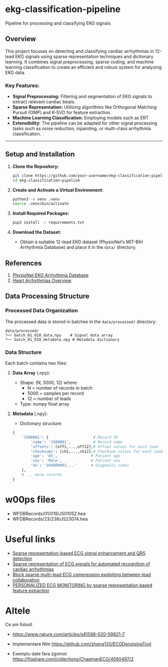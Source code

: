# ekg-classification-pipeline
Pipeline for processing and classifying EKG signals

## Overview
This project focuses on detecting and classifying cardiac arrhythmias in 12-lead EKG signals using sparse representation techniques and dictionary learning. It combines signal preprocessing, sparse coding, and machine learning classification to create an efficient and robust system for analyzing EKG data.

### Key Features:
- **Signal Preprocessing:** Filtering and segmentation of EKG signals to extract relevant cardiac beats.
- **Sparse Representation:** Utilizing algorithms like Orthogonal Matching Pursuit (OMP) and K-SVD for feature extraction.
- **Machine Learning Classification:** Employing models such as ERT
- **Extensibility:** The pipeline can be adapted for other signal processing tasks such as noise reduction, inpainting, or multi-class arrhythmia classification.

---

## Setup and Installation

1. **Clone the Repository:**
   ```sh
   git clone https://github.com/your-username/ekg-classification-pipeline.git
   cd ekg-classification-pipeline
   ```

2. **Create and Activate a Virtual Environment:**
   ```sh
   python3 -m venv .venv
   source .venv/bin/activate
   ```

3. **Install Required Packages:**
   ```sh
   pip3 install -r requirements.txt
   ```

4. **Download the Dataset:**
   - Obtain a suitable 12-lead EKG dataset (PhysioNet’s MIT-BIH Arrhythmia Database) and place it in the `data/` directory.
  

## References

1. [PhysioNet EKG Arrhythmia Database](https://physionet.org/content/ecg-arrhythmia/1.0.0/)
2. [Heart Arrhythmias Overview](https://www.physio-pedia.com/Heart_Arrhythmias)

## Data Processing Structure

### Processed Data Organization
The processed data is stored in batches in the `data/processed/` directory:

```
data/processed/
└── batch_01_010_data.npy    # Signal data array
└── batch_01_010_metadata.npy # Metadata dictionary
```

### Data Structure
Each batch contains two files:
1. **Data Array** (.npy):
   - Shape: (N, 5000, 12) where:
     - N = number of records in batch
     - 5000 = samples per record
     - 12 = number of leads
   - Type: numpy float array
   
2. **Metadata** (.npy):
   - Dictionary structure:
   ```python
   {
       'JS00001': {                    # Record ID
           'name': 'JS00001',          # Record name
           'offsets': [off1,...,off12],# Offset values for each lead
           'checksums': [ch1,...,ch12],# Checksum values for each lead
           'age': '85',               # Patient age
           'sex': 'Male',             # Patient sex
           'dx': '164889003,...'      # Diagnosis codes
       },
       # ... more records
   }
   ```


# w00ps files
- WFDBRecords/01/019/JS01052.hea
- WFDBRecords/23/236/JS23074.hea

# Useful links
- [Sparse representation-based ECG signal enhancement and QRS detection](https://pubmed.ncbi.nlm.nih.gov/27811395/)
- [Sparse representation of ECG signals for automated recognition of cardiac arrhythmias](https://www.sciencedirect.com/science/article/abs/pii/S0957417418301842)
- [Block sparse multi-lead ECG compression exploiting between-lead collaboration](https://ietresearch.onlinelibrary.wiley.com/doi/full/10.1049/iet-spr.2018.5076)
- [PERSONALIZED ECG MONITORING by sparse representation based feature extraction](https://trepo.tuni.fi/bitstream/handle/10024/119250/JoronenManu.pdf?sequence=2&isAllowed=y)


# Altele
Ce am folosit
- https://www.nature.com/articles/s41598-020-59821-7


- Implementare Nlm
https://github.com/zheng120/ECGDenoisingTool


- Exemplu date fara zgomot
  https://figshare.com/collections/ChapmanECG/4560497/2
